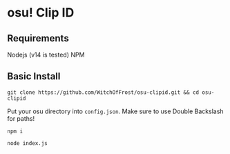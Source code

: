 # osu! Clip ID

## Requirements
Nodejs (v14 is tested)
NPM

## Basic Install
`git clone https://github.com/WitchOfFrost/osu-clipid.git && cd osu-clipid`

Put your osu directory into `config.json`. Make sure to use Double Backslash for paths!

`npm i`

`node index.js`